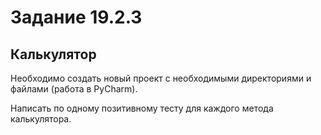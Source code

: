 # Задание 19.2.3

## Калькулятор
Необходимо создать новый проект с необходимыми директориями и файлами (работа в PyCharm).

Написать по одному позитивному тесту для каждого метода калькулятора.
